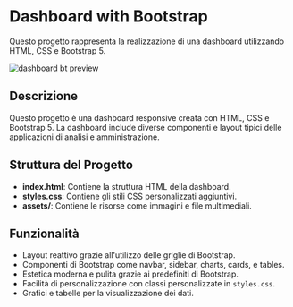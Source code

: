 Dashboard with Bootstrap
===

Questo progetto rappresenta la realizzazione di una dashboard utilizzando HTML, CSS e Bootstrap 5.

![dashboard bt preview](https://github.com/user-attachments/assets/714127d4-e4ae-4b73-a178-62e6b53671fd)

## Descrizione

Questo progetto è una dashboard responsive creata con HTML, CSS e Bootstrap 5. La dashboard include diverse componenti e layout tipici delle applicazioni di analisi e amministrazione.

## Struttura del Progetto

- **index.html**: Contiene la struttura HTML della dashboard.
- **styles.css**: Contiene gli stili CSS personalizzati aggiuntivi.
- **assets/**: Contiene le risorse come immagini e file multimediali.

## Funzionalità

- Layout reattivo grazie all'utilizzo delle griglie di Bootstrap.
- Componenti di Bootstrap come navbar, sidebar, charts, cards, e tables.
- Estetica moderna e pulita grazie ai predefiniti di Bootstrap.
- Facilità di personalizzazione con classi personalizzate in `styles.css`.
- Grafici e tabelle per la visualizzazione dei dati.
